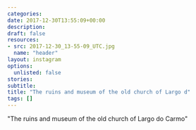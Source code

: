```yaml
---
categories:
date: 2017-12-30T13:55:09+00:00
description:
draft: false
resources:
- src: 2017-12-30_13-55-09_UTC.jpg
  name: "header"
layout: instagram
options:
  unlisted: false
stories:
subtitle:
title: "The ruins and museum of the old church of Largo d"
tags: []
---
```


"The ruins and museum of the old church of Largo do Carmo"

